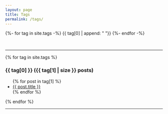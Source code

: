 ```yaml
---
layout: page
title: Tags
permalink: /tags/
---
```


<!-- {% assign all_tags = '' | split: ',' %}

{% for post in site.posts %}
    {% for tags in post.tags %}
        {% for tag in tags %}
            {% assign all_tags = all_tags | push: tag %}
        {% endfor %}
    {% endfor %}
{% endfor %}

{% assign all_tags = all_tags | sort %}
{% assign all_tags = all_tags | uniq %} -->


{%- for tag in site.tags -%}
  <a style="font-size: {{ tag | last | size  |  times: 40 | plus: 60  }}%">{{ tag[0] | append: " "}}</a>
{%- endfor -%}

<br/>

---

{% for tag in site.tags %}
  <h3 style="font-size: {{ tag | last | size  |  times: 15 | plus: 80  }}%">{{ tag[0] }} ({{ tag[1] | size }} posts)</h3>
  <ul>
    {% for post in tag[1] %}
      <li><a href="{{ post.url }}">{{ post.title }}</a></li>
    {% endfor %}
  </ul>
{% endfor %}

---